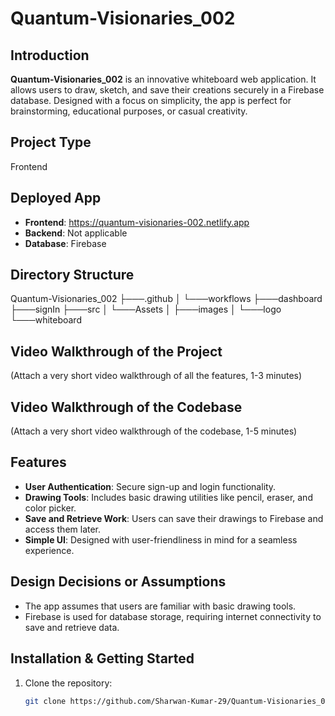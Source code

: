 # Quantum-Visionaries_002  

## Introduction  
**Quantum-Visionaries_002** is an innovative whiteboard web application. It allows users to draw, sketch, and save their creations securely in a Firebase database. Designed with a focus on simplicity, the app is perfect for brainstorming, educational purposes, or casual creativity.  

## Project Type  
Frontend  

## Deployed App  
- **Frontend**: https://quantum-visionaries-002.netlify.app
- **Backend**: Not applicable  
- **Database**: Firebase  

## Directory Structure  
Quantum-Visionaries_002
    ├───.github
    │   └───workflows
    ├───dashboard
    ├───signIn
    ├───src
    │   └───Assets
    │       ├───images
    │       └───logo
    └───whiteboard

## Video Walkthrough of the Project  
(Attach a very short video walkthrough of all the features, 1-3 minutes)  

## Video Walkthrough of the Codebase  
(Attach a very short video walkthrough of the codebase, 1-5 minutes)  

## Features  
- **User Authentication**: Secure sign-up and login functionality.  
- **Drawing Tools**: Includes basic drawing utilities like pencil, eraser, and color picker.  
- **Save and Retrieve Work**: Users can save their drawings to Firebase and access them later.  
- **Simple UI**: Designed with user-friendliness in mind for a seamless experience.  

## Design Decisions or Assumptions  
- The app assumes that users are familiar with basic drawing tools.  
- Firebase is used for database storage, requiring internet connectivity to save and retrieve data.  

## Installation & Getting Started  
1. Clone the repository:  
   ```bash  
   git clone https://github.com/Sharwan-Kumar-29/Quantum-Visionaries_002.git  
